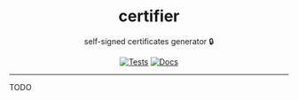 <h1 align="center">certifier</h1>

<div align="center">

self-signed certificates generator 🔒

[![Tests](https://github.com/radio-aktywne/certifier/actions/workflows/test-docker.yml/badge.svg)](https://github.com/radio-aktywne/certifier/actions/workflows/test-docker.yml)
[![Docs](https://github.com/radio-aktywne/certifier/actions/workflows/docs.yml/badge.svg)](https://github.com/radio-aktywne/certifier/actions/workflows/docs.yml)

</div>

---

TODO
